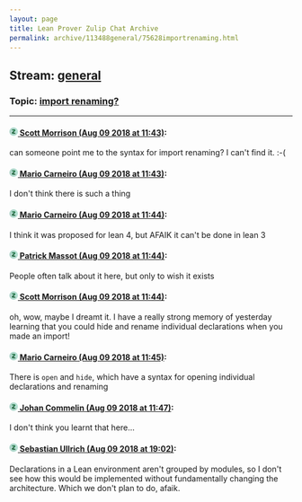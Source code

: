 ```yaml
---
layout: page
title: Lean Prover Zulip Chat Archive 
permalink: archive/113488general/75628importrenaming.html
---
```


## Stream: [general](index.html)
### Topic: [import renaming?](75628importrenaming.html)

---

#### [![Click to go to Zulip](../../assets/img/zulip2.png) Scott Morrison (Aug 09 2018 at 11:43)](https://leanprover.zulipchat.com/#narrow/stream/113488-general/topic/import%20renaming%3F/near/131161156):
can someone point me to the syntax for import renaming? I can't find it. :-(

#### [![Click to go to Zulip](../../assets/img/zulip2.png) Mario Carneiro (Aug 09 2018 at 11:43)](https://leanprover.zulipchat.com/#narrow/stream/113488-general/topic/import%20renaming%3F/near/131161170):
I don't think there is such a thing

#### [![Click to go to Zulip](../../assets/img/zulip2.png) Mario Carneiro (Aug 09 2018 at 11:44)](https://leanprover.zulipchat.com/#narrow/stream/113488-general/topic/import%20renaming%3F/near/131161216):
I think it was proposed for lean 4, but AFAIK it can't be done in lean 3

#### [![Click to go to Zulip](../../assets/img/zulip2.png) Patrick Massot (Aug 09 2018 at 11:44)](https://leanprover.zulipchat.com/#narrow/stream/113488-general/topic/import%20renaming%3F/near/131161219):
People often talk about it here, but only to wish it exists

#### [![Click to go to Zulip](../../assets/img/zulip2.png) Scott Morrison (Aug 09 2018 at 11:44)](https://leanprover.zulipchat.com/#narrow/stream/113488-general/topic/import%20renaming%3F/near/131161224):
oh, wow, maybe I dreamt it. I have a really strong memory of yesterday learning that you could hide and rename individual declarations when you made an import!

#### [![Click to go to Zulip](../../assets/img/zulip2.png) Mario Carneiro (Aug 09 2018 at 11:45)](https://leanprover.zulipchat.com/#narrow/stream/113488-general/topic/import%20renaming%3F/near/131161259):
There is `open` and `hide`, which have a syntax for opening individual declarations and renaming

#### [![Click to go to Zulip](../../assets/img/zulip2.png) Johan Commelin (Aug 09 2018 at 11:47)](https://leanprover.zulipchat.com/#narrow/stream/113488-general/topic/import%20renaming%3F/near/131161343):
I don't think you learnt that here...

#### [![Click to go to Zulip](../../assets/img/zulip2.png) Sebastian Ullrich (Aug 09 2018 at 19:02)](https://leanprover.zulipchat.com/#narrow/stream/113488-general/topic/import%20renaming%3F/near/131184956):
Declarations in a Lean environment aren't grouped by modules, so I don't see how this would be implemented without fundamentally changing the architecture. Which we don't plan to do, afaik.

